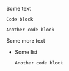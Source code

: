Some text
```
Code block
```

```
Another code block
```
Some more text

- Some list
  ```
  Another code block
  ```
